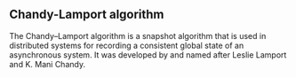 ## Chandy-Lamport algorithm

The Chandy–Lamport algorithm is a snapshot algorithm that is used in distributed systems for recording a consistent global state of an asynchronous system. It was developed by and named after Leslie Lamport and K. Mani Chandy.